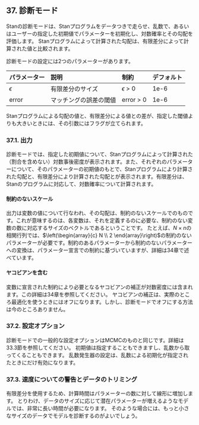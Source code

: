## 37. 診断モード

<!-- 2.17.0の38章を参照しました。 -->

Stanの診断モードは、Stanプログラムをデータつきで走らせ、乱数で、あるいはユーザーの指定した初期値でパラメーターを初期化し、対数確率とその勾配を評価します。
Stanプログラムによって計算された勾配は、有限差分によって計算された値と比較されます。

診断モードの設定には2つのパラメーターがあります。

| パラメーター | 説明                   | 制約           | デフォルト |
|:-------------|:-----------------------|:---------------|:-----------|
| $\epsilon$   | 有限差分のサイズ       | $\epsilon$ > 0 | 1e-6       |
| error        | マッチングの誤差の閾値 | error > 0      | 1e-6       |

Stanプログラムによる勾配の値と、有限差分による値との差が、指定した閾値よりも大きいときには、その引数にはフラグが立てられます。

### 37.1. 出力

診断モードでは、指定した初期値について、Stanプログラムによって計算された（割合を含めない）対数事後密度が表示されます。また、それぞれのパラメーターについて、そのパラメーターの初期値のもとで、Stanプログラムにより計算された勾配と、有限差分により計算された勾配とが表示されます。有限差分は、Stanのプログラムに対応して、対数確率について計算されます。

#### 制約のないスケール

出力は変数の値について行なわれ、その勾配は、制約のないスケールでのものです。これが意味するのは、各変数は、それを定義するのに必要な、制約のない変数の数に対応するサイズのベクトルであるということです。
たとえば、$N \times n$の相関行列では、$\left(\begin{array}{c} N \\ 2 \end{array}\right)$の制約のないパラメーターが必要です。制約のあるパラメーターから制約のないパラメーターへの変換は、パラメーター宣言での制約に基づいていますが、詳細は34章で述べています。

#### ヤコビアンを含む

変数に宣言された制約により必要となるヤコビアンの補正が対数密度には含まれます。この詳細は34章を参照してください。
ヤコビアンの補正は、実際のところ最適化を使うときにはオフになります。しかし、診断モードでオフにする方法は今のところありません。

### 37.2. 設定オプション

診断モードでの一般的な設定オプションはMCMCのものと同じです。詳細は33.3節を参照してください。
初期値は指定することもできますし、乱数から取ってくることもできます。
乱数発生器の設定は、乱数による初期化が指定されたときにだけ有効になります。

### 37.3. 速度についての警告とデータのトリミング

有限差分を使用するため、計算時間はパラメーターの数に対して線形に増加します。
とりわけ、データのサイズに応じて潜在パラメーターが増えるようなモデルでは、非常に長い時間が必要になります。
そのような場合には、もっと小さなサイズのデータでモデルを診断するのがよいでしょう。
